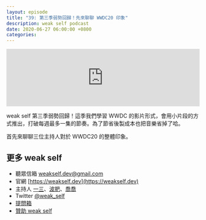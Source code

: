 ```yaml
---
layout: episode
title: "39: 第三季弱勢回歸！先來聊聊 WWDC20 印象"
description: weak self podcast
date: 2020-06-27 06:00:00 +0800
categories: 
---
```

<iframe src="https://www.listennotes.com/embedded/e/051b072c21f7419ba122b647496573e8/" width="100%" style="width: 1px; min-width: 100%;" frameborder="0" scrolling="no" loading="lazy"></iframe>

weak self 第三季弱勢回歸！這季我們學習 WWDC 的影片形式，會用小片段的方式推出，打破每週最多一集的節奏。為了節省後製成本也把音樂省掉了哈。

首先來聊聊三位主持人對於 WWDC20 的整體印象。

## 更多 weak self

* 聽眾信箱 [weakself.dev@gmail.com](mailto:weakself.dev@gmail.com)
* 官網 [https://weakself.dev](https://weakself.dev)
* 主持人 [一三](https://twitter.com/ethanhuang13)、[波肥](https://twitter.com/PofatTseng)、[喬喬](https://twitter.com/joe_trash_talk)
* Twitter [@weak_self](https://twitter.com/weak_self)
* [提問箱](https://peing.net/zh-TW/weak_self)
* [贊助 weak self](https://weakself.dev/#donation)